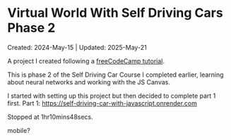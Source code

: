 # Virtual World With Self Driving Cars Phase 2
Created: 2024-May-15 | Updated: 2025-May-21

A project I created following a [freeCodeCamp tutorial](https://www.freecodecamp.org/news/create-a-virtual-world-with-javascript/).

This is phase 2 of the Self Driving Car Course I completed earlier, learning about neural networks and working with the JS Canvas.


I started with setting up this project but then decided to complete part 1 first.
Part 1: https://self-driving-car-with-javascript.onrender.com

Stopped at 1hr10mins48secs.

mobile?